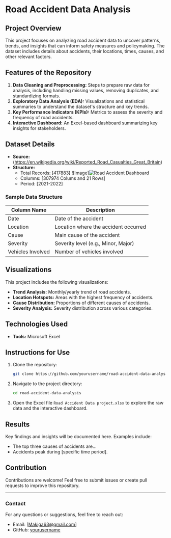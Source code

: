 # Road Accident Data Analysis

## Project Overview
This project focuses on analyzing road accident data to uncover patterns, trends, and insights that can inform safety measures and policymaking. The dataset includes details about accidents, their locations, times, causes, and other relevant factors.

## Features of the Repository
1. **Data Cleaning and Preprocessing:** Steps to prepare raw data for analysis, including handling missing values, removing duplicates, and standardizing formats.
2. **Exploratory Data Analysis (EDA):** Visualizations and statistical summaries to understand the dataset's structure and key trends.
3. **Key Performance Indicators (KPIs):** Metrics to assess the severity and frequency of road accidents.
4. **Interactive Dashboard:** An Excel-based dashboard summarizing key insights for stakeholders.

## Dataset Details
- **Source:** (https://en.wikipedia.org/wiki/Reported_Road_Casualties_Great_Britain)
- **Structure:**
  - Total Records: [417883]
![image]![Road Accident Dashboard](https://github.com/user-attachments/assets/adeaf7c7-5db9-4e2c-a2ad-ec770ad313b5)
  - Columns: [307974 Colums and 21 Rows]
  - Period: [2021-2022]

### Sample Data Structure
| Column Name       | Description                          |
|-------------------|--------------------------------------|
| Date              | Date of the accident                |
| Location          | Location where the accident occurred|
| Cause             | Main cause of the accident          |
| Severity          | Severity level (e.g., Minor, Major) |
| Vehicles Involved | Number of vehicles involved         |

## Visualizations
This project includes the following visualizations:
- **Trend Analysis:** Monthly/yearly trend of road accidents.
- **Location Hotspots:** Areas with the highest frequency of accidents.
- **Cause Distribution:** Proportions of different causes of accidents.
- **Severity Analysis:** Severity distribution across various categories.

## Technologies Used
- **Tools:** Microsoft Excel

## Instructions for Use
1. Clone the repository:
   ```bash
   git clone https://github.com/yourusername/road-accident-data-analysis.git
   ```
2. Navigate to the project directory:
   ```bash
   cd road-accident-data-analysis
   ```
3. Open the Excel file `Road Accident Data project.xlsx` to explore the raw data and the interactive dashboard.

## Results
Key findings and insights will be documented here. Examples include:
- The top three causes of accidents are...
- Accidents peak during [specific time period].

## Contribution
Contributions are welcome! Feel free to submit issues or create pull requests to improve this repository.

---

### Contact
For any questions or suggestions, feel free to reach out:
- Email: [Makiga63@gmail.com]
- GitHub: [yourusername](https://github.com/Glabtan)

